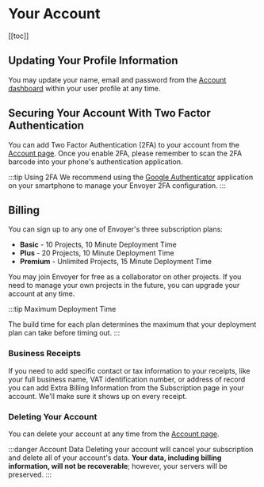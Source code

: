 # Your Account

[[toc]]

## Updating Your Profile Information

You may update your name, email and password from the [Account dashboard](https://envoyer.io/user/profile#/account) within your user profile at any time.

## Securing Your Account With Two Factor Authentication

You can add Two Factor Authentication (2FA) to your account from the [Account page](https://envoyer.io/user/profile#/account). Once you enable 2FA, please remember to scan the 2FA barcode into your phone's authentication application.

:::tip Using 2FA
We recommend using the [Google Authenticator](https://support.google.com/accounts/answer/1066447) application on your smartphone to manage your Envoyer 2FA configuration.
:::

## Billing

You can sign up to any one of Envoyer's three subscription plans:

- **Basic** - 10 Projects, 10 Minute Deployment Time
- **Plus** - 20 Projects, 10 Minute Deployment Time
- **Premium** - Unlimited Projects, 15 Minute Deployment Time

You may join Envoyer for free as a collaborator on other projects. If you need to manage your own projects in the future, you can upgrade your account at any time.

:::tip Maximum Deployment Time

The build time for each plan determines the maximum that your deployment plan can take before timing out.
:::

### Business Receipts

If you need to add specific contact or tax information to your receipts, like your full business name, VAT identification number, or address of record you can add Extra Billing Information from the Subscription page in your account. We'll make sure it shows up on every receipt.

### Deleting Your Account

You can delete your account at any time from the [Account page](https://envoyer.io/user/profile#/account).

:::danger Account Data
Deleting your account will cancel your subscription and delete all of your account's data. **Your data, including billing information, will not be recoverable**; however, your servers will be preserved.
:::
